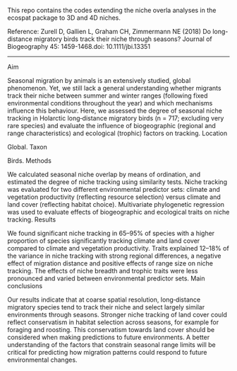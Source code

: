 This repo contains the codes extending the niche overla analyses in the ecospat package to 3D and 4D niches.

Reference: Zurell D, Gallien L, Graham CH, Zimmermann NE (2018) Do long-distance migratory birds track their niche through seasons? Journal of Biogeography 45: 1459-1468.doi: 10.1111/jbi.13351

---


Aim

Seasonal migration by animals is an extensively studied, global phenomenon. Yet, we still lack a general understanding whether migrants track their niche between summer and winter ranges (following fixed environmental conditions throughout the year) and which mechanisms influence this behaviour. Here, we assessed the degree of seasonal niche tracking in Holarctic long‐distance migratory birds (n = 717; excluding very rare species) and evaluate the influence of biogeographic (regional and range characteristics) and ecological (trophic) factors on tracking.
Location

Global.
Taxon

Birds.
Methods

We calculated seasonal niche overlap by means of ordination, and estimated the degree of niche tracking using similarity tests. Niche tracking was evaluated for two different environmental predictor sets: climate and vegetation productivity (reflecting resource selection) versus climate and land cover (reflecting habitat choice). Multivariate phylogenetic regression was used to evaluate effects of biogeographic and ecological traits on niche tracking.
Results

We found significant niche tracking in 65–95% of species with a higher proportion of species significantly tracking climate and land cover compared to climate and vegetation productivity. Traits explained 12–18% of the variance in niche tracking with strong regional differences, a negative effect of migration distance and positive effects of range size on niche tracking. The effects of niche breadth and trophic traits were less pronounced and varied between environmental predictor sets.
Main conclusions

Our results indicate that at coarse spatial resolution, long‐distance migratory species tend to track their niche and select largely similar environments through seasons. Stronger niche tracking of land cover could reflect conservatism in habitat selection across seasons, for example for foraging and roosting. This conservatism towards land cover should be considered when making predictions to future environments. A better understanding of the factors that constrain seasonal range limits will be critical for predicting how migration patterns could respond to future environmental changes.

